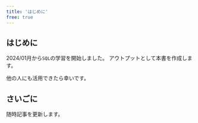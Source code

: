 ```yaml
---
title: 'はじめに'
free: true
---
```


## はじめに

2024/01月から`SQL`の学習を開始しました。
アウトプットとして本書を作成します。

他の人にも活用できたら幸いです。
<!-- 
## 前提条件
sales
| id | date | item_name | item_cont | price | customer | discount | discount_rate |
|---- | ---- | ---- | ---- | ---- | ---- | ---- | ---- |
| 1 | 2024-01-01 | リンゴ | 3 | 260 | Aさん | True | 0.1 |
| 2 | 2024-01-02 | バナナ | 2 | 340 | Bさん | False | null |
| 3 | 2024-01-03 | イチゴ | 4 | 550 | Cさん | False | null |
| 4 | 2024-01-04 | リンゴ | 5 | 670 | Dさん | False | null |
| 5 | 2024-01-05 | バナナ | 1 | 560 | Eさん | False | null |
| 6 | 2024-01-06 | バナナ | 4 | 340 | Fさん | True | 0.5 |
| 7 | 2024-01-07 | イチゴ | 6 | 230 | Gさん | False | null |
| 8 | 2024-01-08 | リンゴ | 2 | 410 | Hさん | True | 0.3 | -->

<!-- 
```sql
CREATE TABLE sales (
    id SERIAL PRIMARY KEY,
    date DATE,
    item_name VARCHAR(50),
    item_cont INT,
    price INT,
    customer VARCHAR(50),
    discount BOOLEAN,
    discount_rate REAL
);
```

```sql
INSERT INTO sales VALUES
    (1, '2024-01-01', 'リンゴ', 3, 260, 'Aさん', TRUE, 0.1),
    (2, '2024-01-02', 'バナナ', 2, 340, 'Bさん', FALSE, NULL),
    (3, '2024-01-03', 'イチゴ', 4, 550, 'Cさん', FALSE, NULL),
    (4, '2024-01-04', 'リンゴ', 5, 670, 'Dさん', FALSE, NULL),
    (5, '2024-01-05', 'バナナ', 1, 560, 'Eさん', FALSE, NULL),
    (6, '2024-01-06', 'バナナ', 4, 340, 'Fさん', TRUE, 0.5),
    (7, '2024-01-07', 'イチゴ', 6, 230, 'Gさん', FALSE, NULL),
    (8, '2024-01-08', 'リンゴ', 2, 410, 'Hさん', TRUE, 0.3);
``` -->

## さいごに

随時記事を更新します。
